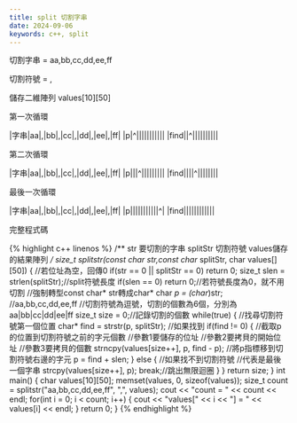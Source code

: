 ```yaml
---
title: split 切割字串
date: 2024-09-06
keywords: c++, split 
---
```


切割字串 = aa,bb,cc,dd,ee,ff

切割符號 = ,

儲存二維陣列 values[10][50]


第一次循環

|字串|aa|,|bb|,|cc|,|dd|,|ee|,|ff|
|p|^|||||||||||
|find||^||||||||||


第二次循環

|字串|aa|,|bb|,|cc|,|dd|,|ee|,|ff|
|p|||^|||||||||
|find||||^||||||||


最後一次循環

|字串|aa|,|bb|,|cc|,|dd|,|ee|,|ff|
|p|||||||||||^|
|find||||||||||||


完整程式碼

{% highlight c++ linenos %}
/**
 str 要切割的字串
 splitStr 切割符號
 values儲存的結果陣列
**/
size_t splitstr(const char* str,const char* splitStr, char values[][50]) {
    //若位址為空，回傳0
    if(str == 0 || splitStr == 0) return 0;
    size_t slen = strlen(splitStr);//split符號長度
    if(slen == 0) return 0;//若符號長度為0，就不用切割
    //強制轉型const char* str轉成char*
    char *p = (char*)str;
    //aa,bb,cc,dd,ee,ff
    //切割符號為逗號，切割的個數為6個，分別為aa|bb|cc|dd|ee|ff
    size_t size = 0;//記錄切割的個數
    while(true) {
        //找尋切割符號第一個位置
        char* find = strstr(p, splitStr);
        //如果找到
        if(find != 0) {
            //截取p的位置到切割符號之前的字元個數
            //參數1要儲存的位址
            //參數2要拷貝的開始位址
            //參數3要拷貝的個數
            strncpy(values[size++], p, find - p);
            //將p指標移到切割符號右邊的字元
            p = find + slen;
        } else {
            //如果找不到切割符號
            //代表是最後一個字串
            strcpy(values[size++], p);
            break;//跳出無限迴圈
        }
    }
    return size;
}
int main() {
    char values[10][50];
    memset(values, 0, sizeof(values));
    size_t count = splitstr("aa,bb,cc,dd,ee,ff", ",", values);
    cout << "count = " << count << endl;
    for(int i = 0; i < count; i++) {
        cout << "values[" << i << "] = " << values[i] << endl;
    }
    return 0;
}
{% endhighlight %}